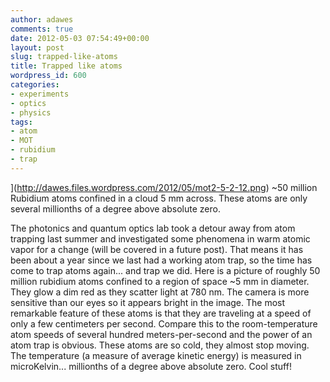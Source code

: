 ```yaml
---
author: adawes
comments: true
date: 2012-05-03 07:54:49+00:00
layout: post
slug: trapped-like-atoms
title: Trapped like atoms
wordpress_id: 600
categories:
- experiments
- optics
- physics
tags:
- atom
- MOT
- rubidium
- trap
---
```


<span class="caption">](http://dawes.files.wordpress.com/2012/05/mot2-5-2-12.png) ~50 million Rubidium atoms confined in a cloud 5 mm across. These atoms are only several millionths of a degree above absolute zero.</span>

The photonics and quantum optics lab took a detour away from atom trapping last summer and investigated some phenomena in warm atomic vapor for a change (will be covered in a future post). That means it has been about a year since we last had a working atom trap, so the time has come to trap atoms again... and trap we did. Here is a picture of roughly 50 million rubidium atoms confined to a region of space ~5 mm in diameter. They glow a dim red as they scatter light at 780 nm. The camera is more sensitive than our eyes so it appears bright in the image. The most remarkable feature of these atoms is that they are traveling at a speed of only a few centimeters per second. Compare this to the room-temperature atom speeds of several hundred meters-per-second and the power of an atom trap is obvious. These atoms are so cold, they almost stop moving. The temperature (a measure of average kinetic energy) is measured in microKelvin... millionths of a degree above absolute zero. Cool stuff!
